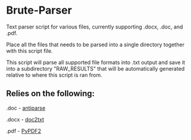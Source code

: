 # Brute-Parser

Text parser script for various files, currently supporting .docx, .doc, and .pdf.

Place all the files that needs to be parsed into a single directory together with this script file.

This script will parse all supported file formats into .txt output and save it into a subdirectory "RAW_RESULTS" that will be automatically generated relative to where this script is ran from.

## Relies on the following:

.doc - [antiparse](http://www.winfield.demon.nl/)

.docx - [doc2txt](https://github.com/ankushshah89/python-docx2txt)

.pdf - [PyPDF2](https://github.com/mstamy2/PyPDF2)
